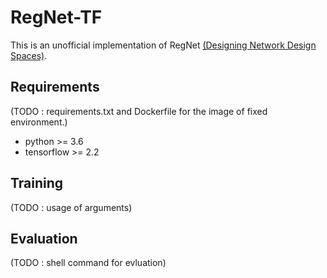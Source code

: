 # RegNet-TF

This is an unofficial implementation of RegNet [(Designing Network Design Spaces)](https://arxiv.org/abs/2003.13678).    
## Requirements
(TODO : requirements.txt and Dockerfile for the image of fixed environment.)
- python >= 3.6
- tensorflow >= 2.2
## Training
(TODO : usage of arguments)
## Evaluation
(TODO : shell command for evluation)
